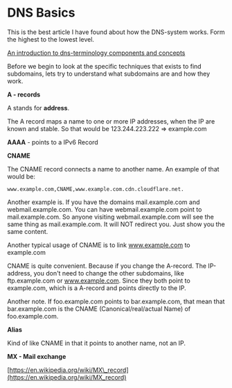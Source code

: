 # DNS Basics

This is the best article I have found about how the DNS-system works. Form the highest to the lowest level.

[An introduction to dns-terminology components and concepts](https://www.digitalocean.com/community/tutorials/an-introduction-to-dns-terminology-components-and-concepts)

Before we begin to look at the specific techniques that exists to find subdomains, lets try to understand what subdomains are and how they work.

 **A - records** 

A stands for **address**.

The A record maps a name to one or more IP addresses, when the IP are known and stable. So that would be 123.244.223.222 =&gt; example.com

**AAAA** - points to a IPv6 Record

 **CNAME** 

The CNAME record connects a name to another name. An example of that would be:

```text
www.example.com,CNAME,www.example.com.cdn.cloudflare.net.
```

Another example is. If you have the domains mail.example.com and webmail.example.com. You can have webmail.example.com point to mail.example.com. So anyone visiting webmail.example.com will see the same thing as mail.example.com. It will NOT redirect you. Just show you the same content.

Another typical usage of CNAME is to link www.example.com to example.com

CNAME is quite convenient. Because if you change the A-record. The IP-address, you don't need to change the other subdomains, like ftp.example.com or www.example.com. Since they both point to example.com, which is a A-record and points directly to the IP.

Another note. If foo.example.com points to bar.example.com, that mean that bar.example.com is the CNAME \(Canonical/real/actual Name\) of foo.example.com.

 **Alias** 

Kind of like CNAME in that it points to another name, not an IP.

 **MX - Mail exchange** 

[https://en.wikipedia.org/wiki/MX\_record](https://en.wikipedia.org/wiki/MX_record)

